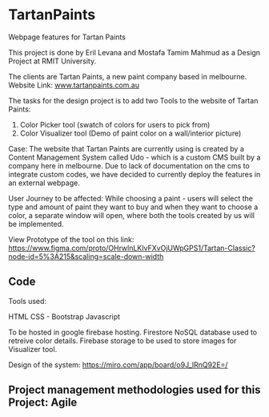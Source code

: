 # TartanPaints

Webpage features for Tartan Paints

This project is done by Eril Levana and Mostafa Tamim Mahmud as a Design Project at RMIT University.

The clients are Tartan Paints, a new paint company based in melbourne. Website Link: www.tartanpaints.com.au

The tasks for the design project is to add two Tools to the website of Tartan Paints:

1. Color Picker tool (swatch of colors for users to pick from)
2. Color Visualizer tool (Demo of paint color on a wall/interior picture)

Case: The website that Tartan Paints are currently using is created by a Content Management System called Udo - which is a custom CMS built by a company here in melbourne. Due to lack of documentation on the cms to integrate custom codes, we have decided to currently deploy the features in an external webpage.

User Journey to be affected: While choosing a paint - users will select the type and amount of paint they want to buy and when they want to choose a color, a separate window will open, where both the tools created by us will be implemented.

View Prototype of the tool on this link: https://www.figma.com/proto/OHrwlnLKIvFXvOjUWpGPS1/Tartan-Classic?node-id=5%3A215&scaling=scale-down-width

## Code

Tools used:

HTML
CSS - Bootstrap
Javascript

To be hosted in google firebase hosting.
Firestore NoSQL database used to retreive color details.
Firebase storage to be used to store images for Visualizer tool.

Design of the system: https://miro.com/app/board/o9J_lRnQ92E=/

## Project management methodologies used for this Project: Agile
